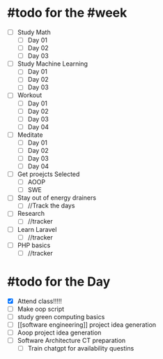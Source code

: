 # #todo for the #week

- [ ] Study Math
	- [ ] Day 01 
	- [ ] Day 02
	- [ ] Day 03
- [ ] Study Machine Learning
	- [ ] Day 01
	- [ ] Day 02
	- [ ] Day 03
- [ ] Workout
	- [ ] Day 01
	- [ ] Day 02
	- [ ] Day 03
	- [ ] Day 04
- [ ] Meditate
	- [ ] Day 01
	- [ ] Day 02
	- [ ] Day 03
	- [ ] Day 04 
- [ ] Get proejcts Selected
	- [ ] AOOP
	- [ ] SWE
- [ ] Stay out of energy drainers
	- [ ] //Track the days
- [ ] Research
	- [ ] //tracker
- [ ] Learn Laravel
	- [ ] //tracker
- [ ] PHP basics
	- [ ] //tracker

# #todo for the Day

- [x] Attend class!!!!!
- [ ] Make oop script
- [ ] study green computing basics
- [ ] [[software engineering]] project idea generation
- [ ] Aoop project idea generation
- [ ] Software Architecture CT preparation
	- [ ] Train chatgpt for availability questins
